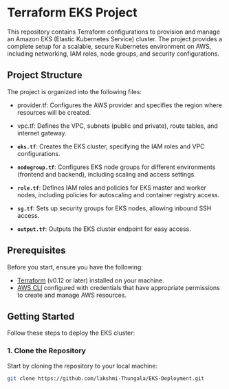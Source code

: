 # Terraform EKS Project

This repository contains Terraform configurations to provision and manage an Amazon EKS (Elastic Kubernetes Service) cluster. The project provides a complete setup for a scalable, secure Kubernetes environment on AWS, including networking, IAM roles, node groups, and security configurations.

## Project Structure

The project is organized into the following files:

- provider.tf:
  Configures the AWS provider and specifies the region where resources will be created.
  
- vpc.tf:
 Defines the VPC, subnets (public and private), route tables, and internet gateway.
- **`eks.tf`**: Creates the EKS cluster, specifying the IAM roles and VPC configurations.
- **`nodegroup.tf`**: Configures EKS node groups for different environments (frontend and backend), including scaling and access settings.
- **`role.tf`**: Defines IAM roles and policies for EKS master and worker nodes, including policies for autoscaling and container registry access.
- **`sg.tf`**: Sets up security groups for EKS nodes, allowing inbound SSH access.
- **`output.tf`**: Outputs the EKS cluster endpoint for easy access.

## Prerequisites

Before you start, ensure you have the following:

- [Terraform](https://www.terraform.io/downloads) (v0.12 or later) installed on your machine.
- [AWS CLI](https://aws.amazon.com/cli/) configured with credentials that have appropriate permissions to create and manage AWS resources.

## Getting Started

Follow these steps to deploy the EKS cluster:

### 1. Clone the Repository

Start by cloning the repository to your local machine:

```bash
git clone https://github.com/lakshmi-Thungala/EKS-Deployment.git

